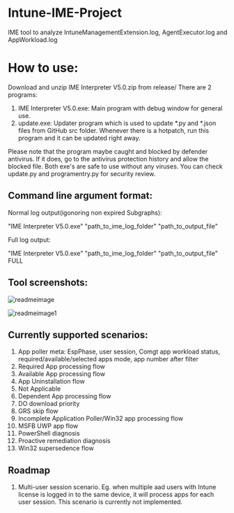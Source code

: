 # Intune-IME-Project
IME tool to analyze IntuneManagementExtension.log, AgentExecutor.log and AppWorkload.log

# How to use:
Download and unzip IME Interpreter V5.0.zip from release/
There are 2 programs:
1. IME Interpreter V5.0.exe: Main program with debug window for general use.
2. update.exe: Updater program which is used to update *.py and *.json files from GitHub src folder. Whenever there is a hotpatch, run this program and it can be updated right away.

Please note that the program maybe caught and blocked by defender antivirus. If it does, go to the antivirus protection history and allow the blocked file. Both exe's are safe to use without any viruses. You can check update.py and programentry.py for security review.


## Command line argument format:

Normal log output(igonoring non expired Subgraphs):

"IME Interpreter V5.0.exe" "path_to_ime_log_folder" "path_to_output_file"

Full log output:

"IME Interpreter V5.0.exe" "path_to_ime_log_folder" "path_to_output_file" FULL


## Tool screenshots:
![readmeimage](https://github.com/user-attachments/assets/e5d7192e-b9c8-4ffe-8c2d-12de54591b3a)

![readmeimage1](https://github.com/user-attachments/assets/0ac360c3-56d1-4105-9306-d5e04ee55595)





## Currently supported scenarios:

1. App poller meta: EspPhase, user session, Comgt app workload status, required/available/selected apps mode, app number after filter
2. Required App processing flow
3. Available App processing flow
4. App Uninstallation flow
5. Not Applicable
6. Dependent App processing flow
7. DO download priority
8. GRS skip flow
9. Incomplete Application Poller/Win32 app processing flow
10. MSFB UWP app flow
11. PowerShell diagnosis
12. Proactive remediation diagnosis
13. Win32 supersedence flow

## Roadmap
1. Multi-user session scenario. Eg. when multiple aad users with Intune license is logged in to the same device, it will process apps for each user session. This scenario is currently not implemented.
